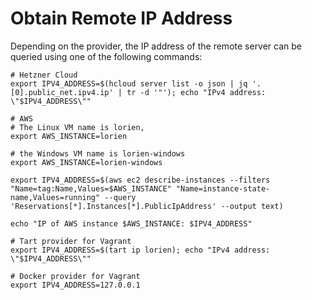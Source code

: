 # Obtain Remote IP Address

Depending on the provider, the IP address of the remote server can be
queried using one of the following commands:

```shell
# Hetzner Cloud
export IPV4_ADDRESS=$(hcloud server list -o json | jq '.[0].public_net.ipv4.ip' | tr -d '"'); echo "IPv4 address: \"$IPV4_ADDRESS\""

# AWS
# The Linux VM name is lorien,
export AWS_INSTANCE=lorien

# the Windows VM name is lorien-windows
export AWS_INSTANCE=lorien-windows

export IPV4_ADDRESS=$(aws ec2 describe-instances --filters "Name=tag:Name,Values=$AWS_INSTANCE" "Name=instance-state-name,Values=running" --query 'Reservations[*].Instances[*].PublicIpAddress' --output text)

echo "IP of AWS instance $AWS_INSTANCE: $IPV4_ADDRESS"

# Tart provider for Vagrant
export IPV4_ADDRESS=$(tart ip lorien); echo "IPv4 address: \"$IPV4_ADDRESS\""

# Docker provider for Vagrant
export IPV4_ADDRESS=127.0.0.1
```
